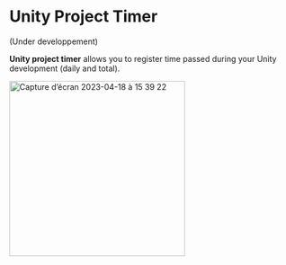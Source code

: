 # Unity Project Timer
(Under developpement)

**Unity project timer** allows you to register time passed during your Unity development (daily and total).


<img width="312" alt="Capture d’écran 2023-04-18 à 15 39 22" src="https://user-images.githubusercontent.com/7765026/232796262-6feca73d-b01c-4f4e-a3db-283da37ed153.png">

